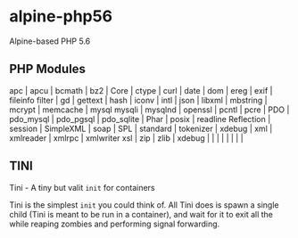 # alpine-php56
Alpine-based PHP 5.6

## PHP Modules

apc | apcu | bcmath | bz2 | Core | ctype | curl | date | dom | ereg | exif | fileinfo
filter | gd | gettext | hash | iconv | intl | json | libxml | mbstring | mcrypt | memcache | mysql
mysqli | mysqlnd | openssl | pcntl | pcre | PDO | pdo_mysql | pdo_pgsql | pdo_sqlite | Phar | posix | readline
Reflection | session | SimpleXML | soap | SPL | standard | tokenizer | xdebug | xml | xmlreader | xmlrpc | xmlwriter
xsl | zip | zlib | xdebug |  |  |  |  |  |  |  | 


## TINI

Tini - A tiny but valit `init` for containers

Tini is the simplest `init` you could think of. All Tini does is spawn a single child (Tini is meant to be run in a container), and wait for it to exit all the while reaping zombies and performing signal forwarding.


